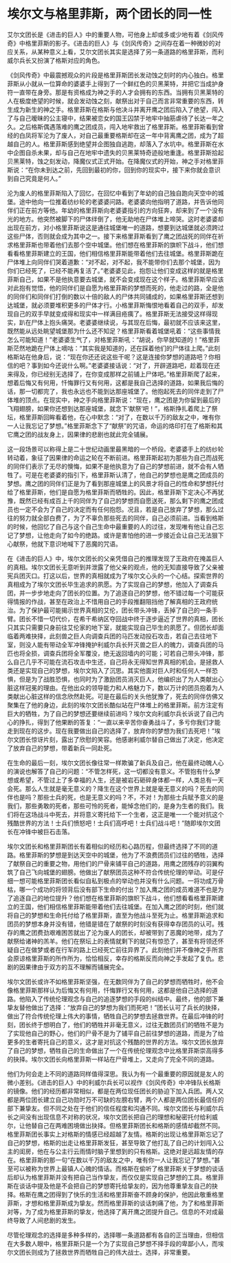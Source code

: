 # 埃尔文与格里菲斯，两个团长的同一性

   艾尔文团长是《进击的巨人》中的重要人物，可他身上却或多或少地有着《剑风传奇》中格里菲斯的影子。《进击的巨人》与《剑风传奇》之间存在着一种微妙的对应关系，从某种意义上看，艾尔文团长其实是选择了另一条道路的格里菲斯，而利威尔兵长又扮演了格斯对应的角色。

   《剑风传奇》中最震撼观众的片段是格里菲斯团长发动蚀之刻时的内心独白。格里菲斯从小就从一位算命的婆婆手上得到了一个鲜红色的贝黑莱特，并把它当成护身符一直带在身旁。那是有资格成为神之手的人才会拥有的东西。当拥有贝黑莱特的人在极度绝望的时候，就会发动蚀之刻，献祭出对于自己而言非常重要的东西，转生成为新生的神之手。格里菲斯在格斯与他决斗并离开鹰之团后陷入了绝望，闯入了与自己暧昧的公主寝中，结果被恋女的国王囚禁于地牢中抽筋虐待了长达一年之久。之后格斯偶遇落难的鹰之团成员，闯入地牢救出了格里菲斯。格里菲斯看到曾经的白凤将军沦为了废人，对自己最重要格斯却在这一年中背离鹰之团，成为了超越自己的人。格里菲斯感到绝望并企图独自逃跑，却落入了水坑中。格里菲斯在水中企图自杀未果，却与自己在地牢中遗失的贝黑莱特奇迹般地重逢。格里菲斯拾起贝黑莱特，蚀之刻发动，降魔仪式正式开始。在降魔仪式的开始，神之手对格里菲斯说：“在你未到达之前，先回到最初的你，回到你的现实中，接下来你就会意识到自己究竟是何人。”
  
   沦为废人的格里菲斯陷入了回忆，在回忆中看到了年幼的自己独自跑向天空中的城堡。途中他向一位推着纺纱轮的老婆婆问路。老婆婆向他指明了道路，并告诉他同伴们正在前方等他。年幼的格里菲斯向老婆婆指引的方向狂奔，却来到了一个没有光的地方。他突然被脚下的尸体绊倒了，他无助地在尸体堆上啼哭。这时老婆婆却出现在前方，对小格里菲斯说这是通往城堡唯一的道路，想要到达城堡就必须跨过这些尸体，否则就会成为其中之一。接下来格里菲斯看到了鹰之团战死的同伴在祈求格里菲斯也带着他们去那个空中城堡。他们想在格里菲斯的旗帜下战斗，他们想看看格里菲斯建立的王国，他们相信格里菲斯能带着他们去往城堡。格里菲斯跪在尸体堆上向同伴们哭着道歉：“对不起，对不起，我不能带你们去那个城堡，因为你们已经死了，已经不能再复活了。”老婆婆见此，抱怨让他们变成这样的就是格里菲斯自己，如果不是他执意要去城堡，就不会变成现在这个样子。格里菲斯早应该对此抱有觉悟，他的同伴们是自愿为格里菲斯的梦想而死的，他走过的路，全是他的同伴们和同伴们打倒的数以十倍的敌人的尸体共同铺成的，如果格里菲斯还想到达城堡，就必须要堆积更多的尸体才行。小格里菲斯悔恨地看着自己的双手，却发现自己的双手早就变成得和现实中一样满目疮痍了。格里菲斯无法接受这样得现实，趴在尸体上抱头痛哭。老婆婆继续说，与其现在后悔，最初就不应该来这里，既然能从远处眺望城堡那为什么还不知足？格里菲斯看着城堡吼着：“这些事情我怎么可能知道！”老婆婆生气了，对格里菲斯吼：“胡说，你早就知道的！”格里菲斯茫然地跪在尸体上嘀咕：“其实我是知道的，还在踩着他们的尸体往上爬。”此刻格斯站在他身后，说：“现在你还还说这些干呢？这是连接你梦想的道路吧？你相信的吧？事到如今还说什么啊。”老婆婆接话说：“对了，开辟道路吧，趁着现在还来得及，你已经别无选择了，在你变成那样之前铺上尸体吧。”格里菲斯爬了起来，想着后悔又有何用，忏悔罪行又有何用，这都是我自己选择的道路，如果我后悔的话，那一切都完了，我也永远也不能到达那座城堡了。他抱起死去的同伴走到了尸体堆的顶点。在现实中，神之手向格里菲斯说：“现在，鹰之团是为你留到最后的飞翔翅膀，如果你还想到达那座城堡，就念下‘献祭’吧！”，格斯挣扎着爬上了祭坛，格里菲斯回眸看着他，在心中默念：“对了，在数以千万的敌友之中，唯有你一人让我忘记了梦想。”格里菲斯念下了“献祭”的咒语，命运的烙印打在了格斯和其它鹰之团的战友身上，因果律的悲剧也就此完全铺展。
  
   这一段场景可以称得上是二十世纪动画里最黑暗的一个桥段。老婆婆手上的纺纱轮转动着，象征了因果律的命运之轮在不断前进。格里菲斯起初为那些为自己而战死的同伴们表示了无尽的懊悔，如果不是他执意为了自己的梦想前进，就不会有人牺牲了。可是在老婆婆的指引下，格里菲斯认清了，他自己的梦想也是鹰之团成员的梦想。鹰之团的同伴们正是为了看到那座城堡上的风景才将自己的性命和梦想托付给了格里菲斯，他们是自愿为格里菲斯而牺牲的。因此，格里菲斯下定决心不再犹豫，既然已经有成百上千的同伴为了自己的梦想而自愿送死，那么剩下的鹰之团成员也一定不会为了自己的决定而有任何抱怨。况且，若是自己放弃了梦想，那么过往的努力就全部白费了，为了不辜负那些死去的同伴，自己必须前进。当看到格斯的时候，他回忆了自己与这个自己生命中最重要的人的过往，发现唯有他让自己忘记了梦想，让他走向了如今的绝路。或许是害怕他的进一步接近会让自己无法狠下心献祭，他就下意识地喊下了恶魔的咒语。

   在《进击的巨人》中，埃尔文团长的父亲凭借自己的推理发现了王政府在掩盖巨人的真相。埃尔文团长无意听到并泄露了他父亲的观点，他的无知直接导致了父亲被宪兵团灭口。打这以后，世界的真相就成为了埃尔文心头的一个心结。探索世界的真相成为了埃尔文团长毕生追求的夙愿。为了实现自己的梦想，他加入了调查兵团，并一步步地走向了团长的位置。为了追逐自己的梦想，他不错过每一个可能获得情报的作战，甚至在政治上不惜用自己的手段推翻阻挡他了解真相的王政府统治。为了保护最可能揭示世界真相的艾伦，团长带头冲锋，丢掉了自己的一条手臂。团长不惜一切代价，在希干希纳区夺回战中终于逐步逼近了世界的真相，团长只其实只需要只身前往艾伦家的地下室，就能实现自己毕生的夙愿了。但团长却面临着两难抉择，此刻兽之巨人向调查兵团的马匹发动投石攻击，若自己去往地下室，则没人能有带动全军冲锋掩护利威尔兵长歼灭兽之巨人的魄力，调查兵团的马匹也将全损，调查兵团将全军覆没，绝无返回墙内的可能；可若自己带头冲锋，那么自己几乎不可能在流石攻击中生还，自己将永无得知世界真相的机会。是拯救人类还是实现自己的梦想，埃尔文陷入了沉思。其实他面对巨人时和任何人一样恐惧，但是为了战胜恐惧，也同时为了激励团员消灭巨人，他编织出了为人类献出心脏这样冠冕的理由。在他出众的领导能力和人格魅力下，数以万计的团员抱着为人类献出心脏这样的信念欣然赴死。可是在最后的关头他犹豫了，死去的同伴仿佛又聚集在了他的身边，此刻的埃尔文团长酷似站在尸体堆上的格里菲斯。前方注定有巨大的牺牲，为了自己的梦想还要继续前进吗？埃尔文向利威尔兵长诉说了自己内心的挣扎，得到了他果断的答复：“一直以来辛苦你奋勇战斗了，多亏你我们才能走到现在的这步。现在我要做出自己的选择了，放弃你的梦想为我们去死吧！”埃尔文团长惊讶片刻，露出了欣慰的笑容。他感谢利威尔替自己做出了决定，他决定了放弃自己的梦想，带着新兵一同赴死。
  
  在生命的最后一刻，埃尔文团长像往常一样欺骗了新兵及自己，他在最终动魄人心的演说也解答了自己的问题：“不管怎样死，这一切都没有意义。不管抱有什么梦想或希望，不管过上了多幸福的人生，还是被岩石砸碎身体都一样，人类总有一天会死。那么人生就是毫无意义的？降生在这个世界上就是毫无意义的吗？死去的同伴也是吗？那些士兵的死，也是无意义的吗？不，不对！为那些士兵赋予意义的是我们，那些勇敢的死者，那些可怜的死者，能悼念他们的，是身为生者的我们。我们将在这场战斗中死去，并将意义寄托给下一个生者，这正是唯一一个能对抗这个残酷世界的方法！士兵们愤怒吧！士兵们高呼吧！士兵们战斗吧！”随即埃尔文团长在冲锋中被巨石击落。
  
  埃尔文团长和格里菲斯团长有着相似的经历和心路历程，但最终选择了不同的道路。格里菲斯的梦想是到达天空中的城堡，他为了不浪费团员们过往的牺牲，选择了献祭自己的重要之物，用他们的尸骨来铺平自己的道路，用鹰之团残存的羽翼构筑了自己飞向城堡的翅膀。他做出了献祭团员这种不符合传统伦理的举动。可是仔细一想可能格里菲斯团长看似自私到极点的举动也并没有什么问题。一将功成万骨枯，哪一个成功的将领背后没有部下生命的付出？加入鹰之团的成员难道不也是为了追逐自己的地位提升？他们想在格里菲斯的旗帜下战斗，他们想看看格里菲斯建立的王国，他们相信格里菲斯能带着他们去往城堡。在加入鹰之团的时刻，他们就将自己的梦想和生命托付给了格里菲斯，直至为他战斗至死为止。格里菲斯追求和团员的梦想本身并没有错，他错是错在了献祭的时刻没有获得幸存团员的认可。残存的鹰之团费劲艰难困苦就出了沦为废人的团长，却被带到了恶魔的地带，成为了献祭给诸神的羔羊。他们在祭坛上的表情就剩下的就只有惊恐了，甚至有将领还怀疑自己在做梦或者在行军的路上已经死亡前往异界了。此刻他们并不像神之手所言会原谅格里菲斯的所作所为，恰恰相反，幸存的格斯反而向神之手发起了复仇。悲剧的因果律由于双方的互不理解而铺展完全。
  
  埃尔文团长或许不如格里菲斯坚强，在无数同伴为了自己的梦想而牺牲时，他不会像格里菲斯那样认为后悔又有何用，忏悔罪行又有何用，这都是他自己选择的道路。他陷入了传统伦理观念与自己的追逐梦想的手段的纠结中。最终，他的部下兼挚友替他做出了选择：“放弃自己的梦想为我们而死吧！”团长认可了兵长的抉择，做出了符合传统伦理上伟大的事情，牺牲自己的梦想去拯救世界。在最后冲锋的时刻，团长终于想明白了，他们的牺牲并非毫无意义，过往无数团员们的牺牲不是为了实现他自己的野心，他们的尸骨不是为了铺平自己前往梦想的道路，而是为了给更多的生者寄托自己的意义，这才是对抗这个残酷的世界的方法。埃尔文团长放弃了自己的梦想，牺牲自己的生命做出了一个在传统伦理观念中比格里菲斯崇高得多的抉择。埃尔文团长向格里菲斯一样站在尸骨堆上，又走向了完全不同的道路。
  
   他们为何会走上不同的道路同样值得深思。我认为有一个最重要的原因就是友人的微小差别。《进击的巨人》中的利威尔兵长可以视作《剑风传奇》中冲锋队长格斯的镜像。他们的经历都非常相似，都是在两位现任团长的胁迫下加入兵团。两人又都是两位团长建立自己功勋时万不可缺的左膀右臂，两个人都是两位团长最信任的部下兼挚友。但不同之处在于他们的信任程度和沟通不同。埃尔文团长与利威尔兵长之间没有出现信息不对称的状况，埃尔文团长把自己的理想和秘密托付给利威尔，让他替自己在两难困境做出抉择。但格里菲斯团长和格斯的感情却截然不同。格里菲斯团长事实上对格斯的情感已经超越了友情。格斯的出现让格里菲斯忘记了自己的梦想，格斯的出走让格里菲斯发狂，甚至导致了他打乱了自己的计划闯入公主的闺房，他在与公主行云雨情时脑子里想到的只有格斯。这绝对是远超友情的存在。格里菲斯的那一句“在数以千万的敌友之中，唯有你一人让我忘记了梦想。”甚至可以被称为世界上最镇人心魄的情话。而格斯在偷听了格里菲斯关于梦想的谈话后却认为格里菲斯并没有把自己当作挚友，而仅仅是实现自己梦想的工具。格里菲斯在谈话中提及他是不会把自己的梦想寄托给挚友的，因为他尊重挚友自己的抉择。格斯在鹰之团得到了快乐的生活和格里菲斯奋不顾身的保护，他因此敬重格里菲斯，才想和格里菲斯成为挚友。然而格里菲斯的谈话刺痛了他，为了和格里菲斯对等，为了成为格里菲斯的挚友，他选择了离开鹰之团提升自己。信息的不对成最终导致了人间悲剧的发生。
  
   尽管伦理观念的选择是多种多样的，选择哪一条道路都有各自的正当理由，但相信在大多数人眼中，格里菲斯只是一个为了实现自己梦想不择手段的卑鄙小人，而埃尔文团长则成为了拯救世界而牺牲自己的伟大战士。选择，非常重要。
  
  
  
  
  
  
  
  
  
  
  
  
  
  
